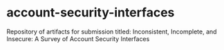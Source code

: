 # account-security-interfaces
Repository of artifacts for submission titled: Inconsistent, Incomplete, and Insecure: A Survey of Account Security Interfaces
